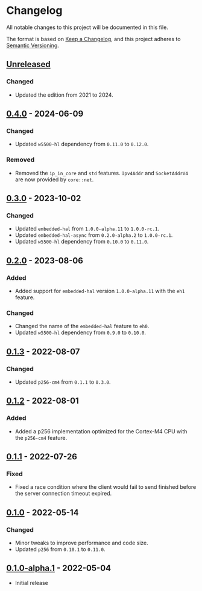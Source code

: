 # Changelog
All notable changes to this project will be documented in this file.

The format is based on [Keep a Changelog](https://keepachangelog.com/en/1.0.0/),
and this project adheres to [Semantic Versioning](https://semver.org/spec/v2.0.0.html).

## [Unreleased]
### Changed
- Updated the edition from 2021 to 2024.

## [0.4.0] - 2024-06-09
### Changed
- Updated `w5500-hl` dependency from `0.11.0` to `0.12.0`.

### Removed
- Removed the `ip_in_core` and `std` features.  `Ipv4Addr` and `SocketAddrV4` are now provided by `core::net`.

## [0.3.0] - 2023-10-02
### Changed
- Updated `embedded-hal` from `1.0.0-alpha.11` to `1.0.0-rc.1`.
- Updated `embedded-hal-async` from `0.2.0-alpha.2` to `1.0.0-rc.1`.
- Updated `w5500-hl` dependency from `0.10.0` to `0.11.0`.

## [0.2.0] - 2023-08-06
### Added
- Added support for `embedded-hal` version `1.0.0-alpha.11` with the `eh1` feature.

### Changed
- Changed the name of the `embedded-hal` feature to `eh0`.
- Updated `w5500-hl` dependency from `0.9.0` to `0.10.0`.

## [0.1.3] - 2022-08-07
### Changed
- Updated `p256-cm4` from `0.1.1` to `0.3.0`.

## [0.1.2] - 2022-08-01
### Added
- Added a p256 implementation optimized for the Cortex-M4 CPU with the `p256-cm4` feature.

## [0.1.1] - 2022-07-26
### Fixed
- Fixed a race condition where the client would fail to send finished before the server connection timeout expired.

## [0.1.0] - 2022-05-14
### Changed
- Minor tweaks to improve performance and code size.
- Updated `p256` from `0.10.1` to `0.11.0`.

## [0.1.0-alpha.1] - 2022-05-04
- Initial release

[Unreleased]: https://github.com/newAM/w5500-rs/compare/tls%2Fv0.4.0...HEAD
[0.4.0]: https://github.com/newAM/w5500-rs/compare/tls%2Fv0.3.0...tls%2Fv0.4.0
[0.3.0]: https://github.com/newAM/w5500-rs/compare/tls%2Fv0.2.0...tls%2Fv0.3.0
[0.2.0]: https://github.com/newAM/w5500-rs/compare/tls%2Fv0.1.3...tls%2Fv0.2.0
[0.1.3]: https://github.com/newAM/w5500-rs/compare/tls%2Fv0.1.2...tls%2Fv0.1.3
[0.1.2]: https://github.com/newAM/w5500-rs/compare/tls%2Fv0.1.1...tls%2Fv0.1.2
[0.1.1]: https://github.com/newAM/w5500-rs/compare/tls%2Fv0.1.0...tls%2Fv0.1.1
[0.1.0]: https://github.com/newAM/w5500-rs/releases/tag/tls%2Fv0.1.0-alpha.1...tls%2Fv0.1.0
[0.1.0-alpha.1]: https://github.com/newAM/w5500-rs/releases/tag/tls%2Fv0.1.0-alpha.1
